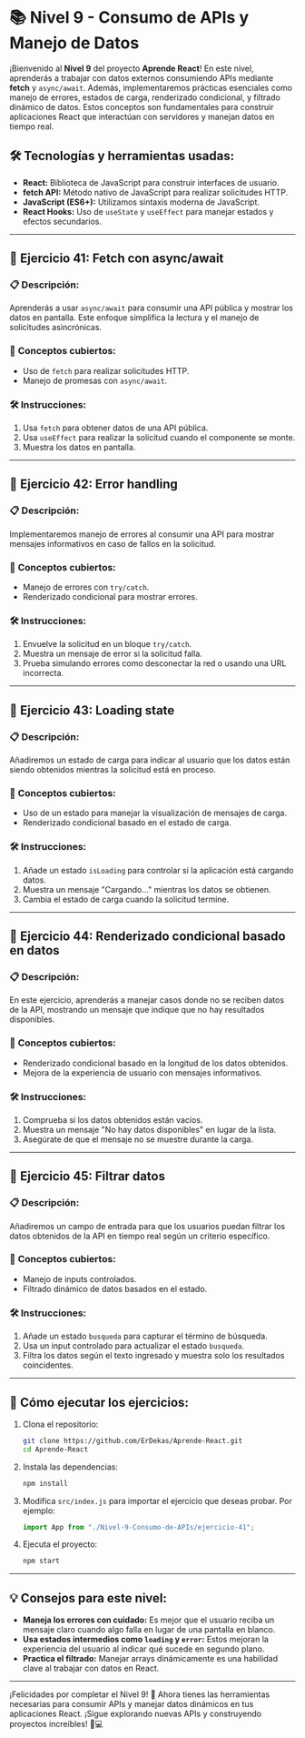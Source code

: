 # 📚 **Nivel 9 - Consumo de APIs y Manejo de Datos**

¡Bienvenido al **Nivel 9** del proyecto **Aprende React**! En este nivel, aprenderás a trabajar con datos externos consumiendo APIs mediante **fetch** y `async/await`. Además, implementaremos prácticas esenciales como manejo de errores, estados de carga, renderizado condicional, y filtrado dinámico de datos. Estos conceptos son fundamentales para construir aplicaciones React que interactúan con servidores y manejan datos en tiempo real.

## 🛠️ **Tecnologías y herramientas usadas:**

- **React:** Biblioteca de JavaScript para construir interfaces de usuario.
- **fetch API:** Método nativo de JavaScript para realizar solicitudes HTTP.
- **JavaScript (ES6+):** Utilizamos sintaxis moderna de JavaScript.
- **React Hooks:** Uso de `useState` y `useEffect` para manejar estados y efectos secundarios.

---

## 📂 **Ejercicio 41: Fetch con async/await**

### 📋 **Descripción:**

Aprenderás a usar `async/await` para consumir una API pública y mostrar los datos en pantalla. Este enfoque simplifica la lectura y el manejo de solicitudes asincrónicas.

### 🤔 **Conceptos cubiertos:**

- Uso de `fetch` para realizar solicitudes HTTP.
- Manejo de promesas con `async/await`.

### 🛠️ **Instrucciones:**

1. Usa `fetch` para obtener datos de una API pública.
2. Usa `useEffect` para realizar la solicitud cuando el componente se monte.
3. Muestra los datos en pantalla.

---

## 📂 **Ejercicio 42: Error handling**

### 📋 **Descripción:**

Implementaremos manejo de errores al consumir una API para mostrar mensajes informativos en caso de fallos en la solicitud.

### 🤔 **Conceptos cubiertos:**

- Manejo de errores con `try/catch`.
- Renderizado condicional para mostrar errores.

### 🛠️ **Instrucciones:**

1. Envuelve la solicitud en un bloque `try/catch`.
2. Muestra un mensaje de error si la solicitud falla.
3. Prueba simulando errores como desconectar la red o usando una URL incorrecta.

---

## 📂 **Ejercicio 43: Loading state**

### 📋 **Descripción:**

Añadiremos un estado de carga para indicar al usuario que los datos están siendo obtenidos mientras la solicitud está en proceso.

### 🤔 **Conceptos cubiertos:**

- Uso de un estado para manejar la visualización de mensajes de carga.
- Renderizado condicional basado en el estado de carga.

### 🛠️ **Instrucciones:**

1. Añade un estado `isLoading` para controlar si la aplicación está cargando datos.
2. Muestra un mensaje "Cargando..." mientras los datos se obtienen.
3. Cambia el estado de carga cuando la solicitud termine.

---

## 📂 **Ejercicio 44: Renderizado condicional basado en datos**

### 📋 **Descripción:**

En este ejercicio, aprenderás a manejar casos donde no se reciben datos de la API, mostrando un mensaje que indique que no hay resultados disponibles.

### 🤔 **Conceptos cubiertos:**

- Renderizado condicional basado en la longitud de los datos obtenidos.
- Mejora de la experiencia de usuario con mensajes informativos.

### 🛠️ **Instrucciones:**

1. Comprueba si los datos obtenidos están vacíos.
2. Muestra un mensaje "No hay datos disponibles" en lugar de la lista.
3. Asegúrate de que el mensaje no se muestre durante la carga.

---

## 📂 **Ejercicio 45: Filtrar datos**

### 📋 **Descripción:**

Añadiremos un campo de entrada para que los usuarios puedan filtrar los datos obtenidos de la API en tiempo real según un criterio específico.

### 🤔 **Conceptos cubiertos:**

- Manejo de inputs controlados.
- Filtrado dinámico de datos basados en el estado.

### 🛠️ **Instrucciones:**

1. Añade un estado `busqueda` para capturar el término de búsqueda.
2. Usa un input controlado para actualizar el estado `busqueda`.
3. Filtra los datos según el texto ingresado y muestra solo los resultados coincidentes.

---

## 🚀 **Cómo ejecutar los ejercicios:**

1. Clona el repositorio:

   ```bash
   git clone https://github.com/ErDekas/Aprende-React.git
   cd Aprende-React
   ```

2. Instala las dependencias:

   ```bash
   npm install
   ```

3. Modifica `src/index.js` para importar el ejercicio que deseas probar. Por ejemplo:

   ```jsx
   import App from "./Nivel-9-Consumo-de-APIs/ejercicio-41";
   ```

4. Ejecuta el proyecto:

   ```bash
   npm start
   ```

---

## 💡 **Consejos para este nivel:**

- **Maneja los errores con cuidado:** Es mejor que el usuario reciba un mensaje claro cuando algo falla en lugar de una pantalla en blanco.
- **Usa estados intermedios como `loading` y `error`:** Estos mejoran la experiencia del usuario al indicar qué sucede en segundo plano.
- **Practica el filtrado:** Manejar arrays dinámicamente es una habilidad clave al trabajar con datos en React.

---

¡Felicidades por completar el Nivel 9! 🎉 Ahora tienes las herramientas necesarias para consumir APIs y manejar datos dinámicos en tus aplicaciones React. ¡Sigue explorando nuevas APIs y construyendo proyectos increíbles! 🚀💻